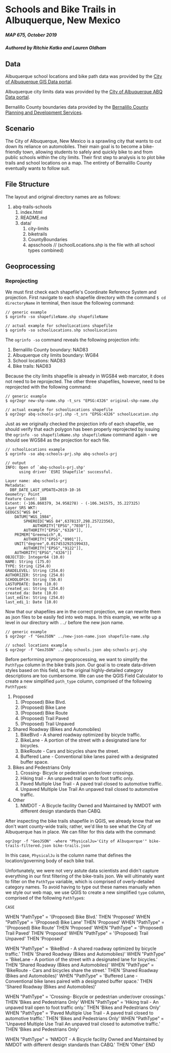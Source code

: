 # Schools and Bike Trails in Albuquerque, New Mexico
##### MAP 675, October 2019
##### Authored by Ritchie Katko and Lauren Oldham

## Data
Albuquerque school locations and bike path data was provided by the [City of Albuquerque GIS Data portal](https://www.cabq.gov/gis/geographic-information-systems-data).

Albuquerque city limits data was provided by the [City of Albuquerque ABQ Data portal](http://www.cabq.gov/abq-data).

Bernalillo County boundaries data provided by the [Bernalillo County Planning and Development Services](https://www.bernco.gov/planning/download-gis-data.aspx).

## Scenario
The City of Albuquerque, New Mexico is a sprawling city that wants to cut down its reliance on automobiles. Their main goal is to become a bike-friendly town, allowing students to safely and quickly bike to and from public schools within the city limits. Their first step to analysis is to plot bike trails and school locations on a map. The entirety of Bernalillo County eventually wants to follow suit.

## File Structure
The layout and original directory names are as follows:
1. abq-trails-schools
    1. index.html
    2. README.md
    3. data/
        1. city-limits
        2. biketrails
        3. CountyBoundaries
        4. apsschools // (schoolLocations.shp is the file with all school types combined)

## Geoprocessing
### Reprojecting
We must first check each shapefile's Coordinate Reference System and projection. First navigate to each shapefile directory with the command `$ cd directoryName` in terminal, then issue the following command:

```
// generic example
$ ogrinfo -so shapefileName.shp shapefileName

// actual example for schoolLocations shapefile
$ ogrinfo -so schoolLocations.shp schoolLocations
```

The `ogrinfo -so` command reveals the following projection info:
1. Bernalillo County boundary: NAD83
2. Albuquerque city limits boundary: WG84
3. School locations: NAD83
4. Bike trails: NAD83

Because the city limits shapefile is already in WGS84 web marcator, it does not need to be reprojected. The other three shapefiles, however, need to be reprojected with the following command:

```
// generic example
$ ogr2ogr new-shp-name.shp -t_srs "EPSG:4326" original-shp-name.shp

// actual example for schoolLocations shapefile
$ ogr2ogr abq-schools-prj.shp -t_srs "EPSG:4326" schoolLocation.shp
```

Just as we originally checked the projection info of each shapefile, we should verify that each polygon has been properly reprojected by issuing the `ogrinfo -so shapefileName.shp shapefileName` command again - we should see WGS84 as the projection for each file.

```
// schoolLocations example
$ ogrinfo -so abq-schools-prj.shp abq-schools-prj

// output
INFO: Open of `abq-schools-prj.shp'
      using driver `ESRI Shapefile' successful.

Layer name: abq-schools-prj
Metadata:
  DBF_DATE_LAST_UPDATE=2019-10-16
Geometry: Point
Feature Count: 188
Extent: (-106.860379, 34.958278) - (-106.341575, 35.227325)
Layer SRS WKT:
GEOGCS["WGS 84",
    DATUM["WGS_1984",
        SPHEROID["WGS 84",6378137,298.257223563,
            AUTHORITY["EPSG","7030"]],
        AUTHORITY["EPSG","6326"]],
    PRIMEM["Greenwich",0,
        AUTHORITY["EPSG","8901"]],
    UNIT["degree",0.0174532925199433,
        AUTHORITY["EPSG","9122"]],
    AUTHORITY["EPSG","4326"]]
OBJECTID: Integer64 (10.0)
NAME: String (175.0)
TYPE: String (254.0)
GRADELEVEL: String (254.0)
AUTHORIZER: String (254.0)
SCHOOLOFCH: String (50.0)
LASTUPDATE: Date (10.0)
created_us: String (254.0)
created_da: Date (10.0)
last_edite: String (254.0)
last_edi_1: Date (10.0)
```

Now that our shapefiles are in the correct projection, we can rewrite them as json files to be easily fed into web maps. In this example, we write up a level in our directory with `../` before the new json name. 

```
// generic example
$ ogr2ogr -f "GeoJSON" ../new-json-name.json shapefile-name.shp

// school locations example
$ ogr2ogr -f "GeoJSON" ../abq-schools.json abq-schools-prj.shp
```

Before performing anymore geoprocessing, we want to simplify the `PathType` column in the bike trails json. Our goal is to create data-driven styles based on this field, so the original highly-detailed category descriptions are too cumbersome. We can use the QGIS Field Calculator to create a new simplified `path_type` column, comprised of the following `PathType`s:


1. Proposed
    1. (Proposed) Bike Blvd.
    2. (Proposed) Bike Lane
    3. (Proposed) Bike Route
    4. (Proposed) Trail Paved
    5. (Proposed) Trail Unpaved
2. Shared Roadway (Bikes and Automobiles)
    1. BikeBlvd - A shared roadway optimized by bicycle traffic.
    2. BikeLane - A portion of the street with a designated lane for bicycles.
    3. BikeRoute - Cars and bicycles share the street.
    4. Buffered Lane - Conventional bike lanes paired with a designated buffer space.
3. Bikes and Pedestrians Only
    1. Crossing- Bicycle or pedestrian under/over crossings.
    2. Hiking trail - An unpaved trail open to foot traffic only.
    3. Paved Multiple Use Trail - A paved trail closed to automotive traffic.
    4. Unpaved Multiple Use Trail  An unpaved trail closed to automotive traffic.
4. Other
    1. NMDOT - A Bicycle facility Owned and Maintained by NMDOT with different design standards than CABQ.
    





After inspecting the bike trails shapefile in QGIS, we already know that we don't want county-wide trails; rather, we'd like to see what the City of Albuquerque has in place. We can filter for this data with the command:

```
ogr2ogr -f "GeoJSON" -where "PhysicalJu='City of Albuquerque'" bike-trails-filtered.json bike-trails.json
```

In this case, `PhysicalJu` is the column name that defines the location/governing body of each bike trail.

Unfortunately, we were not very astute data scientists and didn't capture everything in our first filtering of the bike-trails json. We will ultimately want to filter on the `PathType` variable, which is comprised of overly-detailed category names. To avoid having to type out these names manually when we style our web map, we use QGIS to create a new simplified `type` column, comprised of the following `PathType`s:

    CASE
WHEN  "PathType" = '(Proposed) Bike Blvd.' THEN 'Proposed' 
WHEN  "PathType" = '(Proposed) Bike Lane' THEN 'Proposed'
WHEN  "PathType" = '(Proposed) Bike Route' THEN 'Proposed' 
WHEN  "PathType" = '(Proposed) Trail Paved' THEN 'Proposed' 
WHEN  "PathType" = '(Proposed) Trail Unpaved' THEN 'Proposed' 

WHEN "PathType" = 'BikeBlvd - A shared roadway optimized by bicycle traffic.'  THEN 'Shared Roadway (Bikes and Automobiles)' 
WHEN  "PathType" = 'BikeLane - A portion of the street with a designated lane for bicycles.' THEN 'Shared Roadway (Bikes and Automobiles)' 
WHEN  "PathType" = 'BikeRoute - Cars and bicycles share the street.' THEN 'Shared Roadway (Bikes and Automobiles)' 
WHEN  "PathType" = 'Buffered Lane - Conventional bike lanes paired with a designated buffer space.' THEN 'Shared Roadway (Bikes and Automobiles)' 

WHEN  "PathType" = 'Crossing- Bicycle or pedestrian under/over crossings.' THEN 'Bikes and Pedestrians Only'
WHEN  "PathType" = 'Hiking trail - An unpaved trail open to foot traffic only.' THEN 'Bikes and Pedestrians Only'
WHEN  "PathType" = 'Paved Multiple Use Trail - A paved trail closed to automotive traffic.' THEN 'Bikes and Pedestrians Only'
WHEN  "PathType" = 'Unpaved Multiple Use Trail  An unpaved trail closed to automotive traffic.' THEN 'Bikes and Pedestrians Only'

WHEN  "PathType" = 'NMDOT - A Bicycle facility Owned and Maintained by NMDOT with different design standards than CABQ.' THEN 'Other'
END